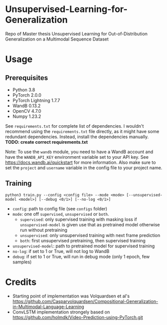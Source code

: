 # Unsupervised-Learning-for-Generalization
Repo of Master thesis Unsupervised Learning for Out-of-Distribution Generalization on a Multimodal Sequence Dataset

# Usage
## Prerequisites
- Python 3.8
- PyTorch 2.0.0
- PyTorch Lightning 1.7.7
- WandB 0.13.2
- OpenCV 4.7.0
- Numpy 1.23.2

See ``requirements.txt`` for complete list of dependencies.
I wouldn't recommend using the ``requirements.txt`` file directly, as it might have some redundant dependencies. Instead, install the dependencies manually.
**TODO: create correct requirements.txt**

Note: To use the ``wandb`` module, you need to have a WandB account and have the ``WANDB_API_KEY`` environment variable set to your API key. See https://docs.wandb.ai/quickstart for more information. Also make sure to set the ``project`` and ``username`` variable in the config file to your project name.

## Training
``python3 train.py --config <config file> --mode <mode> [--unsupervised-model <model>] [--debug <0/1>] [--no-log <0/1>]``  
- ``config``: path to config file (see ``configs`` folder)
- ``mode``: one off ``supervised``, ``unsupervised`` or ``both``.
    - ``supervised``: only supervised training with masking loss if ``unsupervised-model`` is given use that as pretrained model otherwise run without pretraining
    - ``unsupervised``: only unsupervised training with next frame prediction
    - ``both``: first unsupervised pretraining, then supervised training
- ``unsupervised-model``: path to pretrained model for supervised training
- ``no-log``: if set to 1 or True, will not log to WandB
- ``debug``: if set to 1 or True, will run in debug mode (only 1 epoch, few samples)

# Credits
- Starting point of implementation was Volquardsen et al's https://github.com/Casparvolquardsen/Compositional-Generalization-in-Multimodal-Language-Learning 
- ConvLSTM implementation strongely based on https://github.com/holmdk/Video-Prediction-using-PyTorch.git